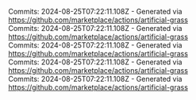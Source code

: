 Commits: 2024-08-25T07:22:11.108Z - Generated via https://github.com/marketplace/actions/artificial-grass
<br>
Commits: 2024-08-25T07:22:11.108Z - Generated via https://github.com/marketplace/actions/artificial-grass
<br>
Commits: 2024-08-25T07:22:11.108Z - Generated via https://github.com/marketplace/actions/artificial-grass
<br>
Commits: 2024-08-25T07:22:11.108Z - Generated via https://github.com/marketplace/actions/artificial-grass
<br>
Commits: 2024-08-25T07:22:11.108Z - Generated via https://github.com/marketplace/actions/artificial-grass
<br>
